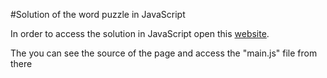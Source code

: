 #Solution of the word puzzle in JavaScript

In order to access the solution in JavaScript open this [website](neocities.org/dashboard?dir=Challenge_word_puzzles). 

The you can see the source of the page and access the "main.js" file from there

